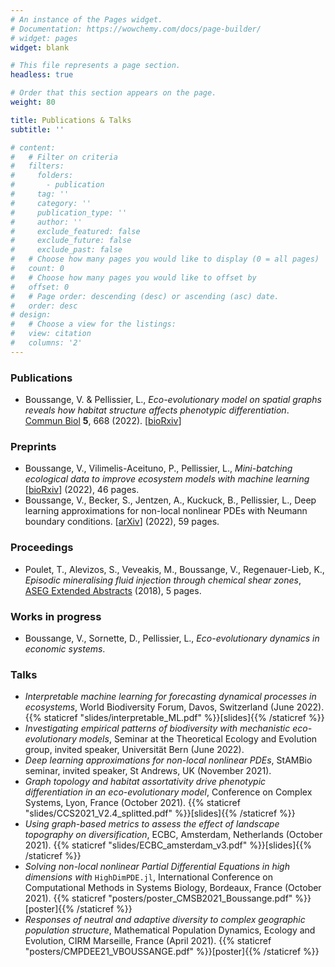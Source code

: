 ```yaml
---
# An instance of the Pages widget.
# Documentation: https://wowchemy.com/docs/page-builder/
# widget: pages
widget: blank

# This file represents a page section.
headless: true

# Order that this section appears on the page.
weight: 80

title: Publications & Talks
subtitle: ''

# content:
#   # Filter on criteria
#   filters:
#     folders:
#       - publication
#     tag: ''
#     category: ''
#     publication_type: ''
#     author: ''
#     exclude_featured: false
#     exclude_future: false
#     exclude_past: false
#   # Choose how many pages you would like to display (0 = all pages)
#   count: 0
#   # Choose how many pages you would like to offset by
#   offset: 0
#   # Page order: descending (desc) or ascending (asc) date.
#   order: desc
# design:
#   # Choose a view for the listings:
#   view: citation
#   columns: '2'
---
```


### Publications

- Boussange, V. & Pellissier, L., _Eco-evolutionary model on spatial graphs reveals how habitat structure affects phenotypic differentiation_. [Commun Biol](https://doi.org/10.1038/s42003-022-03595-3) **5**, 668 (2022). [[bioRxiv](https://www.biorxiv.org/content/10.1101/2021.07.06.451404.abstract)] 
### Preprints
- Boussange, V., Vilimelis-Aceituno, P., Pellissier, L., _Mini-batching ecological data to improve ecosystem models with machine learning_ [[bioRxiv](https://www.biorxiv.org/content/10.1101/2022.07.25.501365v1)] (2022), 46 pages.
- Boussange, V., Becker, S., Jentzen, A., Kuckuck, B., Pellissier, L., Deep learning approximations for non-local nonlinear PDEs with Neumann boundary conditions. [[arXiv](https://arxiv.org/abs/2205.03672)] (2022), 59 pages.

### Proceedings

- Poulet, T., Alevizos, S., Veveakis, M., Boussange, V., Regenauer-Lieb, K., _Episodic mineralising fluid injection through chemical shear zones_, [ASEG Extended Abstracts](https://www.biorxiv.org/content/10.1101/2021.07.06.451404.abstract) (2018), 5 pages.

### Works in progress

- Boussange, V., Sornette, D., Pellissier, L., _Eco-evolutionary dynamics in economic systems_.

### Talks

<!-- - _Numerical approximations of solutions of highly dimensional, non-local nonlinear PDEs_. StAMBio seminar, St Andrews, UK. (November 2021), [[slides]]({{site.url}}/files/slides/CCS2021_V2.4_splitted.pdf). -->
- _Interpretable machine learning for forecasting dynamical processes in ecosystems_, World Biodiversity Forum, Davos, Switzerland (June 2022). {{% staticref "slides/interpretable_ML.pdf" %}}[slides]{{% /staticref %}}
- _Investigating empirical patterns of biodiversity with mechanistic eco-evolutionary models_, Seminar at the Theoretical Ecology and Evolution group, invited speaker, Universität Bern (June 2022).
- _Deep learning approximations for non-local nonlinear PDEs_, StAMBio seminar, invited speaker, St Andrews, UK (November 2021).
- _Graph topology and habitat assortativity drive phenotypic differentiation in an eco-evolutionary model_, Conference on Complex Systems, Lyon, France (October 2021). {{% staticref "slides/CCS2021_V2.4_splitted.pdf" %}}[slides]{{% /staticref %}}
- _Using graph-based metrics to assess the effect of landscape topography on diversification_, ECBC, Amsterdam, Netherlands (October 2021). {{% staticref "slides/ECBC_amsterdam_v3.pdf" %}}[slides]{{% /staticref %}}
- _Solving non-local nonlinear Partial Differential Equations in high dimensions with_ `HighDimPDE.jl`, International Conference on Computational Methods in Systems Biology, Bordeaux, France (October 2021). {{% staticref "posters/poster_CMSB2021_Boussange.pdf" %}}[poster]{{% /staticref %}}
- _Responses of neutral and adaptive diversity to complex geographic population structure_, Mathematical Population Dynamics, Ecology and Evolution, CIRM Marseille, France (April 2021). {{% staticref "posters/CMPDEE21_VBOUSSANGE.pdf" %}}[poster]{{% /staticref %}}

